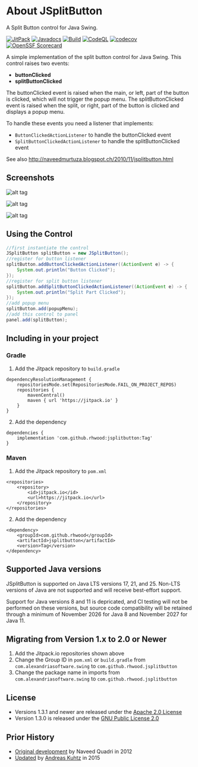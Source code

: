 # About JSplitButton

A Split Button control for Java Swing.

[![JitPack](https://jitpack.io/v/rhwood/jsplitbutton.svg)](https://jitpack.io/#rhwood/jsplitbutton)
[![Javadocs](https://jitpack.io/v/rhwood/jsplitbutton.svg?label=Javadocs)](https://jitpack.io/com/github/rhwood/jsplitbutton/latest/javadoc/)
[![Build](https://github.com/rhwood/jsplitbutton/actions/workflows/build.yml/badge.svg)](https://github.com/rhwood/jsplitbutton/actions/workflows/build.yml)
[![CodeQL](https://github.com/rhwood/jsplitbutton/actions/workflows/codeql-analysis.yml/badge.svg)](https://github.com/rhwood/jsplitbutton/actions/workflows/codeql-analysis.yml)
[![codecov](https://codecov.io/gh/rhwood/jsplitbutton/graph/badge.svg?token=gbIMA3aimP)](https://codecov.io/gh/rhwood/jsplitbutton)
[![OpenSSF Scorecard](https://api.securityscorecards.dev/projects/github.com/rhwood/jsplitbutton/badge)](https://securityscorecards.dev/viewer/?uri=github.com/rhwood/jsplitbutton)

A simple implementation of the split button control for Java Swing. This control raises two events:

* __buttonClicked__
* __splitButtonClicked__

The buttonClicked event is raised when the main, or left, part of the button is clicked, which will not trigger the popup menu.
The splitButtonClicked event is raised when the split, or right, part of the button is clicked and displays a popup menu.

To handle these events you need a listener that implements:

* ```ButtonClickedActionListener``` to handle the buttonClicked event
* ```SplitButtonClickedActionListener``` to handle the splitButtonClicked event

See also http://naveedmurtuza.blogspot.ch/2010/11/jsplitbutton.html

## Screenshots

![alt tag](https://raw.github.com/rhwood/jsplitbutton/master/wiki/images/JSplitButton-GTK.png)

![alt tag](https://raw.github.com/rhwood/jsplitbutton/master/wiki/images/JSplitButton-Nimbus.png)

![alt tag](https://raw.github.com/rhwood/jsplitbutton/master/wiki/images/JSplitButton-Metal.png)

## Using the Control

```java
//first instantiate the control
JSplitButton splitButton = new JSplitButton();
//register for button listener
splitButton.addButtonClickedActionListener((ActionEvent e) -> {
    System.out.println("Button Clicked");
});
//register for split button listener
splitButton.addSplitButtonClickedActionListener((ActionEvent e) -> {
    System.out.println("Split Part Clicked");
});
//add popup menu
splitButton.add(popupMenu);
//add this control to panel
panel.add(splitButton);
```

## Including in your project

### Gradle

1. Add the Jitpack repository to `build.gradle`
```
dependencyResolutionManagement {
    repositoriesMode.set(RepositoriesMode.FAIL_ON_PROJECT_REPOS)
    repositories {
        mavenCentral()
        maven { url 'https://jitpack.io' }
    }
}
```

2. Add the dependency
```
dependencies {
    implementation 'com.github.rhwood:jsplitbutton:Tag'
}
```

### Maven

1. Add the Jitpack repository to `pom.xml`
```
<repositories>
    <repository>
        <id>jitpack.io</id>
        <url>https://jitpack.io</url>
    </repository>
</repositories>
```

2. Add the dependency
```
<dependency>
    <groupId>com.github.rhwood</groupId>
    <artifactId>jsplitbutton</artifactId>
    <version>Tag</version>
</dependency>
```

## Supported Java versions

JSplitButton is supported on Java LTS versions 17, 21, and 25. Non-LTS versions of Java are not supported and will receive best-effort support.

Support for Java versions 8 and 11 is depricated, and CI testing will not be performed on these versions, but source code compatibility will be retained through a minimum of November 2026 for Java 8 and November 2027 for Java 11.

## Migrating from Version 1.x to 2.0 or Newer

1. Add the Jitpack.io repositories shown above
2. Change the Group ID in `pom.xml` or `build.gradle` from `com.alexandriasoftware.swing` to `com.github.rhwood.jsplitbutton`
3. Change the package name in imports from `com.alexandriasoftware.swing` to `com.github.rhwood.jsplitbutton`

## License

- Versions 1.3.1 and newer are released under the [Apache 2.0 License](http://www.apache.org/licenses/LICENSE-2.0)
- Version 1.3.0 is released under the [GNU Public License 2.0](https://www.gnu.org/licenses/old-licenses/gpl-2.0.en.html)

## Prior History

* [Original development](http://code.google.com/p/jsplitbutton) by Naveed Quadri in 2012
* [Updated](https://github.com/akuhtz/jsplitbutton) by [Andreas Kuhtz](https://github.com/akuhtz) in 2015